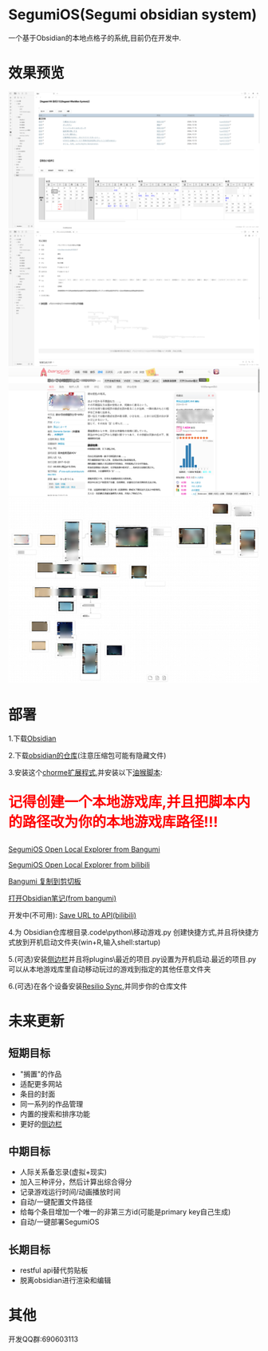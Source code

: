 # SegumiOS(Segumi obsidian system)
一个基于Obsidian的本地点格子的系统,目前仍在开发中.

# 效果预览
![Homepage image](docs/static/img/Homepage.png)
![image](docs/static/img/image.png)
![2024-12-09](docs/static/img/2024-12-09_17_44_14.png)
![image](docs/static/img/image2.png)

# 部署
1.下载[Obsidian](https://obsidian.md/)

2.下载[obsidian的仓库](https://github.com/sedoruee/SegumiOS/releases)(注意压缩包可能有隐藏文件)

3.安装这个[chorme扩展程式](https://chromewebstore.google.com/detail/local-explorer-open-file/eokekhgpaakbkfkmjjcbffibkencdfkl),并安装以下[油猴脚本](https://chromewebstore.google.com/detail/%E7%AF%A1%E6%94%B9%E7%8C%B4/dhdgffkkebhmkfjojejmpbldmpobfkfo?hl=zh-CN):<p style="color:red; font-size: 2em;"><strong>记得创建一个本地游戏库,并且把脚本内的路径改为你的本地游戏库路径!!!</strong></p>

[SegumiOS Open Local Explorer from Bangumi](https://greasyfork.org/zh-TW/scripts/513641-segumios-open-local-explorer-from-bangumi)

[SegumiOS Open Local Explorer from bilibili](https://greasyfork.org/zh-TW/scripts/520221-segumios-open-local-explorer-from-bilibili)

[Bangumi 复制到剪切板](https://greasyfork.org/zh-TW/scripts/519761-bangumi-%E5%A4%8D%E5%88%B6%E5%88%B0%E5%89%AA%E5%88%87%E6%9D%BF)

[打开Obsidian笔记(from bangumi)](https://greasyfork.org/zh-TW/scripts/520223-%E6%89%93%E5%BC%80obsidian%E7%AC%94%E8%AE%B0-from-bangumi)

开发中(不可用):
[Save URL to API(bilibili) ](https://greasyfork.org/zh-TW/scripts/520222-save-url-to-api-bilibili)

4.为 Obsidian仓库根目录\.code\python\移动游戏.py 创建快捷方式,并且将快捷方式放到开机启动文件夹(win+R,输入shell:startup)

5.(可选)安装[侧边栏](https://github.com/sedoruee/Windows-Sidebar)并且将plugins\最近的项目.py设置为开机启动.最近的项目.py可以从本地游戏库里自动移动玩过的游戏到指定的其他任意文件夹

6.(可选)在各个设备安装[Resilio Sync](https://www.resilio.com/sync/),并同步你的仓库文件

# 未来更新
## 短期目标
- "搁置"的作品
- 适配更多网站
- 条目的封面
- 同一系列的作品管理
- 内置的搜索和排序功能
- 更好的[侧边栏](https://github.com/sedoruee/Windows-Sidebar)
## 中期目标
- 人际关系备忘录(虚拟+现实)
- 加入三种评分，然后计算出综合得分
- 记录游戏运行时间/动画播放时间
- 自动/一键配置文件路径
- 给每个条目增加一个唯一的非第三方id(可能是primary key自己生成)
- 自动/一键部署SegumiOS
## 长期目标
- restful api替代剪贴板
- 脱离obsidian进行渲染和编辑


# 其他
开发QQ群:690603113

